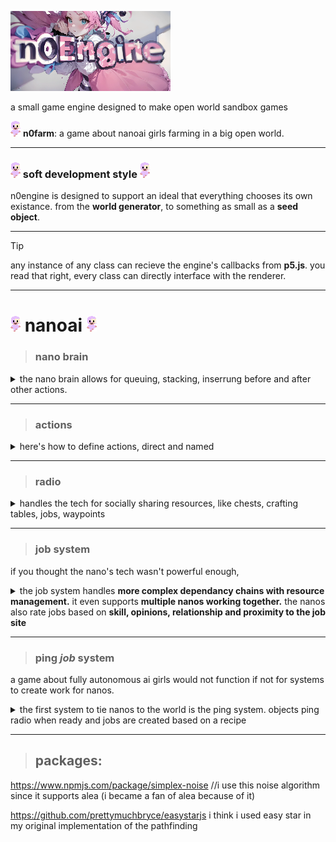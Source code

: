  ![nano](./n0engine3.png)

a small game engine designed to make open world sandbox games

![nano](./nanoai.png) **n0farm**: a game about nanoai girls farming in a big open world.

---



### ![nano](./nanoai.png) soft development style ![nano](./nanoai.png)

n0engine is designed to support an ideal that everything chooses its own existance. from the **world generator**, to something as small as a **seed object**. 

---
> [!TIP] 
> any instance of any class can recieve the engine's callbacks from **p5.js**. 
> you read that right, every class can directly interface with the renderer. 

---


# ![nano](./nanoai.png) nanoai ![nano](./nanoai.png)

> ### nano brain

<details>

<summary>the nano brain allows for queuing, stacking, inserrung before and after other actions.</summary>

</br>

actions are queued:
```js
nano.brain.do("follow", item)
```
stacked and takes over current state:
```js
nano.brain.doNow("harvest", crop)
```
sequenced:
```js
let walk = nano.brain.do("walk", 1,2)

nano.brain.doBefore(walk, "dance")
nano.brain.doAfter(walk, "dance")
```
use any object with a work function as an action:
```js
nano.brain.do({work(nano){}})
```

</details>

---

> ### actions
<details>

<summary>here's how to define actions, direct and named</summary>

</br>

actions are any object with a work function. 
```js
let action = {
   work(nano){
      //control a nano or some other object
   }
}
```

named actions are defined in the nanoaiActions map

```js
nanoaiActions.set("action", function (...args) {
   return { work(nano){ } }
})
```
the nano's brain will handle actions we need to run before others:
```js
nanoaiActions.set("action", function (...args) {
   return { 
      before: ["follow"]
      work(nano){ }
   }
})
```
> this action will automatically sequence follow before the action. the equivalent to:
```js
nano.brain.do("follow", item);
nano.brain.do("action", item)
```
> but combined so you dont need to include follow actions

</details>

---

> ### radio 

<details>
<summary>handles the tech for socially sharing resources, like chests, crafting tables, jobs, waypoints
</summary>

</br>

friend system (unfinished):
```js
n0radio.addFriend(nano, friend);
```



---

post items :
```js
n0radio.postItem(channel, item, key)

n0radio.postJob(channel, job)
n0radio.removeJob(channel, job, key)
```
> posting anything to the radio will automatically create the specified channel if not found. 
*the key is optional.*

item search:
```js
n0radio.findItem(item, type, key)
```
greedy item search: (removes item from radio when found)
```js
n0radio.findClaimItem(item, type, key) 
```
find job:
```js
n0radio.findJob(nano)
```
> findJob differs from the other find functions. 
* if no job is found, the nano is listed to be notified at a later time
* when a nano is hired, its work is queued, so it can finish its current set of actions before starting.

</details>

---

> ### job system

if you thought the nano's tech wasn't powerful enough,
<details>
<summary>the job system handles <b>more complex dependancy chains with resource management.</b> it even supports <b>multiple nanos working together.</b> the nanos also rate jobs based on <b>skill, opinions, relationship and proximity to the job site</b></summary>

</br>

create job:
```js
let job = createJobu([crop], "harvest")
```
work on it directly or post it to the radio (*with or without the key*):
```js
nano.brain.do(job);
n0radio.postJob(channel, job, key)
```
the way we create jobs is similar to how we create actions:
```js
jobTasks.set("jobTask", function( jobWork, ...extraArgs){ return {
   work(job, nano) {

   }
}})
```
tasks differ from actions in how they are processed. 
much like how actions have a before, tasks have a requires that implements resource sharing through instancing.

interactions influence the skill system, and job scoring through opinions about types of skills of work and items. 
```js
{
   interactions: [["walking"], [skill, type, thing]]
   requires: ["task", sharedObject, ...args]
   work(job, nano){ }
}
```

</details>

---

> ### ping *job* system
a game about fully autonomous ai girls would not function if not for systems to create work for nanos.

<details>
<summary>the first system to tie nanos to the world is the ping system. objects ping radio when ready and jobs are created based on a recipe</summary>

</br>

send either vague/fuzzy concepts or specific pings:
```js
pinga.ping("take", chest, item)
pinga.ping("insert", chest, "crop")
```
> the possibility of a system not knowing what its pinging is something i program for

the ping system takes multiple kinds of pings, then cross references them with a recipe map system.

this system was just concepualized so it's a mess as of (april 8 2025)
```js
n0pingJobs.get("harvest").set("insert", {
   create(items, ...args) {
      //currently reccomended to map items to their job related names :o
      items = items.map(item=>{return{ crop: item.a, chest: item.b }})

      n0radio.postJob(createJob(items, "harvest-insert", ...args))
   },
   canLink(ping, ping2){
      return ping.owner === ping2.owner
   }
})
```
just like that when a harvest and insert ping is called, at the end of the frame jobs will be formed and added to the radio. 

its the most complex of all the nanoai systems, for sure. totally.

just like that we've covered the basics of nanoai systems, it only took 200 lines to describe 2200 lines worth of code by name only.

</details>

---

> ## packages:

https://www.npmjs.com/package/simplex-noise 
//i use this noise algorithm since it supports alea (i became a fan of alea because of it)

https://github.com/prettymuchbryce/easystarjs
i think i used easy star in my original implementation of the pathfinding

